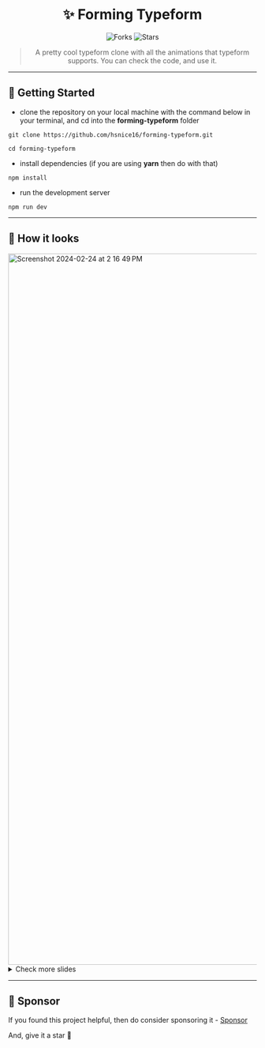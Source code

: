 <div align="center">

# ✨ Forming Typeform

![Forks](https://img.shields.io/github/forks/hsnice16/forming-typeform)
![Stars](https://img.shields.io/github/stars/hsnice16/forming-typeform)

> A pretty cool typeform clone with all the animations that typeform supports. You can check the code, and use it.

</div>

---

## 🔌 Getting Started

- clone the repository on your local machine with the command below in your terminal, and cd into the **forming-typeform** folder

```
git clone https://github.com/hsnice16/forming-typeform.git

cd forming-typeform
```

- install dependencies (if you are using **yarn** then do with that)

```
npm install
```

- run the development server

```
npm run dev
```

---

## 👀 How it looks

<img width="1440" alt="Screenshot 2024-02-24 at 2 16 49 PM" src="https://github.com/hsnice16/forming-typeform/assets/56081584/694f6715-38da-4c5a-9b7a-53d13c442593">

<details>
<summary>Check more slides</summary>

<img width="1440" alt="Screenshot 2024-02-24 at 2 17 05 PM" src="https://github.com/hsnice16/forming-typeform/assets/56081584/7403ae86-de72-4ee0-8a67-4a097f8da50c">

<img width="1440" alt="Screenshot 2024-02-24 at 2 17 34 PM" src="https://github.com/hsnice16/forming-typeform/assets/56081584/6b2f2655-4ef3-491b-9020-0ea634c0d35d">

<img width="1440" alt="Screenshot 2024-02-24 at 2 18 07 PM" src="https://github.com/hsnice16/forming-typeform/assets/56081584/1d4aca2c-0b66-48d3-b123-bdccc770dadb">


</details>

---

## 💚 Sponsor

If you found this project helpful, then do consider sponsoring it - [Sponsor](https://github.com/sponsors/hsnice16)

And, give it a star 🌟
